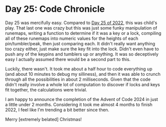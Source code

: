 # Day 25: Code Chronicle

Day 25 was mercifully easy. Compared to [Day 25 of 2022](https://adventofcode.com/2022/day/25), this was child's play. That last one was crazy but this was just some funky manipulation of runemaps, writing a function to determine if it was a key or a lock, compiling all of these runemaps into numeric values for the heights of each pin/tumbler/peak, then just comparing each. It didn't really want anything too crazy either, just make sure the key fit into the lock. Didn't even have to push any of the keypins and tumblers up or anything. It was so deceptively easy I actually assumed there would be a second part to this.

Luckily, there wasn't. It took me about a half hour to code everything up (and about 10 minutes to debug my silliness), and then it was able to crunch through all the possibilities in about 2 milliseconds. Given that the code didn't really involve a whole lot of computation to discover if locks and keys fit together, the calculations were trivial.

I am happy to announce the completion of the Advent of Code 2024 in just a little under 2 months. Considering it took me almost 4 months to finish 2022, I feel like I'm trending a bit better since then.

Merry [extremely belated] Christmas!